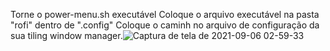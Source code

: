 Torne o power-menu.sh executável
Coloque o arquivo executável na pasta "rofi" dentro de ".config"
Coloque o caminh no arquivo de configuração da sua tiling window manager.![Captura de tela de 2021-09-06 02-59-33](https://user-images.githubusercontent.com/90172365/132167898-216dd407-fd2a-4ef1-ab0b-acf72c7661b5.png)


